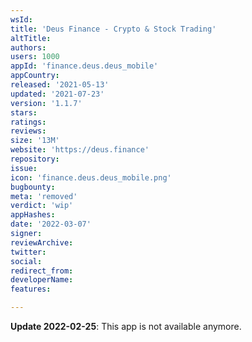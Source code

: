 ```yaml
---
wsId: 
title: 'Deus Finance - Crypto & Stock Trading'
altTitle: 
authors: 
users: 1000
appId: 'finance.deus.deus_mobile'
appCountry: 
released: '2021-05-13'
updated: '2021-07-23'
version: '1.1.7'
stars: 
ratings: 
reviews: 
size: '13M'
website: 'https://deus.finance'
repository: 
issue: 
icon: 'finance.deus.deus_mobile.png'
bugbounty: 
meta: 'removed'
verdict: 'wip'
appHashes: 
date: '2022-03-07'
signer: 
reviewArchive: 
twitter: 
social: 
redirect_from: 
developerName: 
features: 

---
```


**Update 2022-02-25**: This app is not available anymore.

